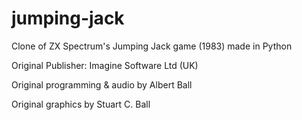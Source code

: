 # jumping-jack
Clone of ZX Spectrum's Jumping Jack game (1983) made in Python

Original Publisher: Imagine Software Ltd (UK)

Original programming & audio by Albert Ball

Original graphics by Stuart C. Ball
